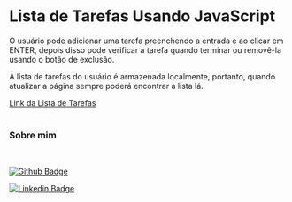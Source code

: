 # Lista de Tarefas Usando JavaScript

O usuário pode adicionar uma tarefa preenchendo a entrada e ao clicar em ENTER, depois disso pode verificar a tarefa quando terminar ou removê-la usando o botão de exclusão.

A lista de tarefas do usuário é armazenada localmente, portanto, quando atualizar a página sempre poderá encontrar a lista lá.

[Link da Lista de Tarefas](https://github.com/rafael-pc/lista-de-tarefas)
<br><br>

### Sobre mim
<br>

[![Github Badge](https://img.shields.io/badge/GitHub-000000?&style=flat-square&logo=GitHub&logoColor=LINK_GIT)](https://github.com/rafael-pc)

[![Linkedin Badge](https://img.shields.io/badge/LinkedIn-%230077B5.svg?&style=flat-square&logo=linkedin&logoColor=white=LINK_LINKEDIN)](https://www.linkedin.com/in/rafael-pereira-01ab6012a/)